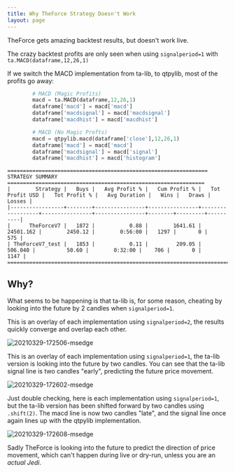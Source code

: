 ```yaml
---
title: Why TheForce Strategy Doesn't Work
layout: page
---
```


TheForce gets amazing backtest results, but doesn't work live.

The crazy backtest profits are only seen when using `signalperiod=1` with `ta.MACD(dataframe,12,26,1)`

If we switch the MACD implementation from ta-lib, to qtpylib, most of the profits go away:

``` python
        # MACD (Magic Profits)
        macd = ta.MACD(dataframe,12,26,1)
        dataframe['macd'] = macd['macd']
        dataframe['macdsignal'] = macd['macdsignal']
        dataframe['macdhist'] = macd['macdhist']
```

``` python
        # MACD (No Magic Profts)
        macd = qtpylib.macd(dataframe['close'],12,26,1)
        dataframe['macd'] = macd['macd']
        dataframe['macdsignal'] = macd['signal']
        dataframe['macdhist'] = macd['histogram']
```

```
================================================================ STRATEGY SUMMARY ===============================================================
|        Strategy |   Buys |   Avg Profit % |   Cum Profit % |   Tot Profit USD |   Tot Profit % |   Avg Duration |   Wins |   Draws |   Losses |
|-----------------+--------+----------------+----------------+------------------+----------------+----------------+--------+---------+----------|
|      TheForceV7 |   1872 |           0.88 |        1641.61 |        24501.162 |        2450.12 |        0:56:00 |   1297 |       0 |      575 |
| TheForceV7_test |   1853 |           0.11 |         209.05 |          506.040 |          50.60 |        0:32:00 |    706 |       0 |     1147 |
=================================================================================================================================================
```

## Why?

What seems to be happening is that ta-lib is, for some reason, cheating by looking into the future by 2 candles when `signalperiod=1`.

This is an overlay of each implementation using `signalperiod=2`, the results quickly converge and overlap each other.

![20210329-172506-msedge](https://user-images.githubusercontent.com/323682/112810586-22f71d80-90b6-11eb-8aa1-0602cbd40731.png)

This is an overlay of each implementation using `signalperiod=1`, the ta-lib version is looking into the future by two candles.  You can see that the ta-lib signal line is two candles "early", predicting the future price movement.

![20210329-172602-msedge](https://user-images.githubusercontent.com/323682/112810643-31ddd000-90b6-11eb-889b-333de04f596a.png)

Just double checking, here is each implementation using `signalperiod=1`, but the ta-lib version has been shifted forward by two candles using `.shift(2)`.  The macd line is now two candles "late", and the signal line once again lines up with the qtpylib implementation.

![20210329-172608-msedge](https://user-images.githubusercontent.com/323682/112810651-34d8c080-90b6-11eb-8b5e-6814345269dd.png)

Sadly TheForce is looking into the future to predict the direction of price movement, which can't happen during live or dry-run, unless you are an _actual Jedi_.
